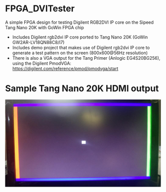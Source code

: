# FPGA_DVITester
A simple FPGA design for testing Digilent RGB2DVI IP core on the Sipeed Tang Nano 20K with GoWin FPGA chip

- Includes Digilent rgb2dvi IP core ported to Tang Nano 20K (GoWin GW2AR-LV18QN88C8/I7)
- Includes demo project that makes use of Digilent rgb2dvi IP core to generate a test pattern on the screen
  (800x600@56Hz resolution)
- There is also a VGA output for the Tang Primer (Anlogic EG4S20BG256), using the Digilent PmodVGA:
  <https://digilent.com/reference/pmod/pmodvga/start>


# Sample Tang Nano 20K HDMI output
![Sample screen](images/DVITester_screen.jpg)  

